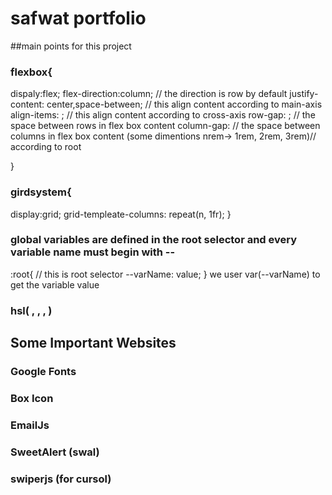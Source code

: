 # safwat portfolio
##main points for this project
### flexbox{
dispaly:flex;
flex-direction:column; // the direction is row by default
justify-content: center,space-between; // this align content according to main-axis
align-items: ; // this align content according to cross-axis
row-gap: ; // the space between rows in flex box content
column-gap: // the space between columns in flex box content
(some dimentions nrem-> 1rem, 2rem, 3rem)// according to root

}

### girdsystem{
display:grid;
grid-templeate-columns: repeat(n, 1fr); 
}

### global variables are defined in the root selector and every variable name must begin with --

:root{ // this is root selector
--varName: value;
}
we user var(--varName) to get the variable value
 
 ### hsl( , , , )
 
 
 ## Some Important Websites 
### Google Fonts
### Box Icon
### EmailJs
### SweetAlert (swal)
### swiperjs (for cursol)
